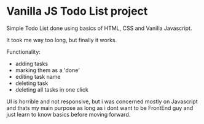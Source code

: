 # Vanilla JS Todo List project

Simple Todo List done using basics of HTML, CSS and Vanilla Javascript.

It took me way too long, but finally it works.

Functionality:

- adding tasks
- marking them as a 'done'
- editing task name
- deleting task
- deleting all tasks in one click

UI is horrible and not responsive, but i was concerned mostly on Javascript and thats my main purpose as long as i dont want to be FrontEnd guy and just learn to know basics before moving forward.
